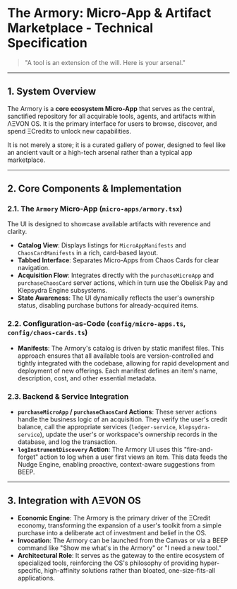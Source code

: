 # The Armory: Micro-App & Artifact Marketplace - Technical Specification

> "A tool is an extension of the will. Here is your arsenal."

---

## 1. System Overview

The Armory is a **core ecosystem Micro-App** that serves as the central, sanctified repository for all acquirable tools, agents, and artifacts within ΛΞVON OS. It is the primary interface for users to browse, discover, and spend ΞCredits to unlock new capabilities.

It is not merely a store; it is a curated gallery of power, designed to feel like an ancient vault or a high-tech arsenal rather than a typical app marketplace.

---

## 2. Core Components & Implementation

### 2.1. The `Armory` Micro-App (`micro-apps/armory.tsx`)
The UI is designed to showcase available artifacts with reverence and clarity.
- **Catalog View**: Displays listings for `MicroAppManifests` and `ChaosCardManifests` in a rich, card-based layout.
- **Tabbed Interface**: Separates Micro-Apps from Chaos Cards for clear navigation.
- **Acquisition Flow**: Integrates directly with the `purchaseMicroApp` and `purchaseChaosCard` server actions, which in turn use the Obelisk Pay and Klepsydra Engine subsystems.
- **State Awareness**: The UI dynamically reflects the user's ownership status, disabling purchase buttons for already-acquired items.

### 2.2. Configuration-as-Code (`config/micro-apps.ts`, `config/chaos-cards.ts`)
- **Manifests**: The Armory's catalog is driven by static manifest files. This approach ensures that all available tools are version-controlled and tightly integrated with the codebase, allowing for rapid development and deployment of new offerings. Each manifest defines an item's name, description, cost, and other essential metadata.

### 2.3. Backend & Service Integration
- **`purchaseMicroApp` / `purchaseChaosCard` Actions**: These server actions handle the business logic of an acquisition. They verify the user's credit balance, call the appropriate services (`ledger-service`, `klepsydra-service`), update the user's or workspace's ownership records in the database, and log the transaction.
- **`logInstrumentDiscovery` Action**: The Armory UI uses this "fire-and-forget" action to log when a user first views an item. This data feeds the Nudge Engine, enabling proactive, context-aware suggestions from BEEP.

---

## 3. Integration with ΛΞVON OS

- **Economic Engine**: The Armory is the primary driver of the ΞCredit economy, transforming the expansion of a user's toolkit from a simple purchase into a deliberate act of investment and belief in the OS.
- **Invocation**: The Armory can be launched from the Canvas or via a BEEP command like "Show me what's in the Armory" or "I need a new tool."
- **Architectural Role**: It serves as the gateway to the entire ecosystem of specialized tools, reinforcing the OS's philosophy of providing hyper-specific, high-affinity solutions rather than bloated, one-size-fits-all applications.
